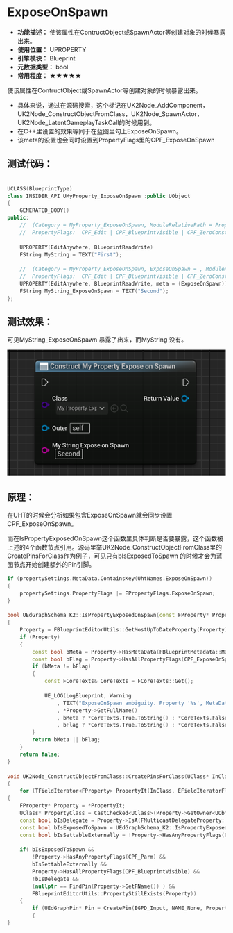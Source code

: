 ﻿# ExposeOnSpawn

- **功能描述：** 使该属性在ContructObject或SpawnActor等创建对象的时候暴露出来。
- **使用位置：** UPROPERTY
- **引擎模块：** Blueprint
- **元数据类型：** bool
- **常用程度：** ★★★★★

使该属性在ContructObject或SpawnActor等创建对象的时候暴露出来。

- 具体来说，通过在源码搜索，这个标记在UK2Node_AddComponent，UK2Node_ConstructObjectFromClass，UK2Node_SpawnActor，UK2Node_LatentGameplayTaskCall的时候用到。
- 在C++里设置的效果等同于在蓝图里勾上ExposeOnSpawn。
- 该meta的设置也会同时设置到PropertyFlags里的CPF_ExposeOnSpawn

## 测试代码：

```cpp

UCLASS(BlueprintType)
class INSIDER_API UMyProperty_ExposeOnSpawn :public UObject
{
	GENERATED_BODY()
public:
	//	(Category = MyProperty_ExposeOnSpawn, ModuleRelativePath = Property/Blueprint/MyProperty_ExposeOnSpawn.h)
	//	PropertyFlags:	CPF_Edit | CPF_BlueprintVisible | CPF_ZeroConstructor | CPF_HasGetValueTypeHash | CPF_NativeAccessSpecifierPublic

	UPROPERTY(EditAnywhere, BlueprintReadWrite)
	FString MyString = TEXT("First");

	//	(Category = MyProperty_ExposeOnSpawn, ExposeOnSpawn = , ModuleRelativePath = Property/Blueprint/MyProperty_ExposeOnSpawn.h)
	//	PropertyFlags:	CPF_Edit | CPF_BlueprintVisible | CPF_ZeroConstructor | CPF_ExposeOnSpawn | CPF_HasGetValueTypeHash | CPF_NativeAccessSpecifierPublic
	UPROPERTY(EditAnywhere, BlueprintReadWrite, meta = (ExposeOnSpawn))
	FString MyString_ExposeOnSpawn = TEXT("Second");
};
```

## 测试效果：

可见MyString_ExposeOnSpawn 暴露了出来，而MyString 没有。

![Untitled](Untitled.png)

## 原理：

在UHT的时候会分析如果包含ExposeOnSpawn就会同步设置CPF_ExposeOnSpawn。

而在IsPropertyExposedOnSpawn这个函数里具体判断是否要暴露，这个函数被上述的4个函数节点引用。源码里举UK2Node_ConstructObjectFromClass里的CreatePinsForClass作为例子，可见只有bIsExposedToSpawn 的时候才会为蓝图节点开始创建额外的Pin引脚。

```cpp
if (propertySettings.MetaData.ContainsKey(UhtNames.ExposeOnSpawn))
{
	propertySettings.PropertyFlags |= EPropertyFlags.ExposeOnSpawn;
}

bool UEdGraphSchema_K2::IsPropertyExposedOnSpawn(const FProperty* Property)
{
	Property = FBlueprintEditorUtils::GetMostUpToDateProperty(Property);
	if (Property)
	{
		const bool bMeta = Property->HasMetaData(FBlueprintMetadata::MD_ExposeOnSpawn);
		const bool bFlag = Property->HasAllPropertyFlags(CPF_ExposeOnSpawn);
		if (bMeta != bFlag)
		{
			const FCoreTexts& CoreTexts = FCoreTexts::Get();

			UE_LOG(LogBlueprint, Warning
				, TEXT("ExposeOnSpawn ambiguity. Property '%s', MetaData '%s', Flag '%s'")
				, *Property->GetFullName()
				, bMeta ? *CoreTexts.True.ToString() : *CoreTexts.False.ToString()
				, bFlag ? *CoreTexts.True.ToString() : *CoreTexts.False.ToString());
		}
		return bMeta || bFlag;
	}
	return false;
}

void UK2Node_ConstructObjectFromClass::CreatePinsForClass(UClass* InClass, TArray<UEdGraphPin*>* OutClassPins)
{
	for (TFieldIterator<FProperty> PropertyIt(InClass, EFieldIteratorFlags::IncludeSuper); PropertyIt; ++PropertyIt)
{
	FProperty* Property = *PropertyIt;
	UClass* PropertyClass = CastChecked<UClass>(Property->GetOwner<UObject>());
	const bool bIsDelegate = Property->IsA(FMulticastDelegateProperty::StaticClass());
	const bool bIsExposedToSpawn = UEdGraphSchema_K2::IsPropertyExposedOnSpawn(Property);
	const bool bIsSettableExternally = !Property->HasAnyPropertyFlags(CPF_DisableEditOnInstance);

	if(	bIsExposedToSpawn &&
		!Property->HasAnyPropertyFlags(CPF_Parm) &&
		bIsSettableExternally &&
		Property->HasAllPropertyFlags(CPF_BlueprintVisible) &&
		!bIsDelegate &&
		(nullptr == FindPin(Property->GetFName()) ) &&
		FBlueprintEditorUtils::PropertyStillExists(Property))
	{
		if (UEdGraphPin* Pin = CreatePin(EGPD_Input, NAME_None, Property->GetFName()))
		{
}
```